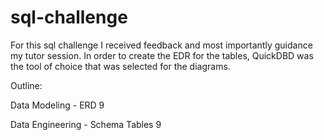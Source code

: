 # sql-challenge 
For this sql challenge I received feedback and most importantly guidance my tutor session. In order to create the EDR for the tables, QuickDBD was the tool of choice that was selected for the diagrams.

Outline:

Data Modeling - ERD 9

Data Engineering - Schema Tables 9 

